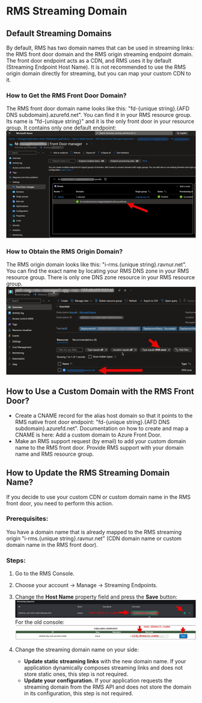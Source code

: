 # RMS Streaming Domain

## Default Streaming Domains

By default, RMS has two domain names that can be used in streaming links: the RMS front door domain and the RMS origin streaming endpoint domain. The front door endpoint acts as a CDN, and RMS uses it by default (Streaming Endpoint Host Name). It is not recommended to use the RMS origin domain directly for streaming, but you can map your custom CDN to it.

### How to Get the RMS Front Door Domain?

The RMS front door domain name looks like this: "fd-{unique string}.{AFD DNS subdomain}.azurefd.net".
You can find it in your RMS resource group. Its name is "fd-{unique string}" and it is the only front door in your resource group.
It contains only one default endpoint:
![RMS Console endpoints](img/portal-RMS-front-door-endpoint.jpg)

### How to Obtain the RMS Origin Domain?

The RMS origin domain looks like this: "i-rms.{unique string}.ravnur.net".
You can find the exact name by locating your RMS DNS zone in your RMS resource group. There is only one DNS zone resource in your RMS resource group.
![RMS Console endpoints](img/portal-RMS-origin-domain.jpg)

## How to Use a Custom Domain with the RMS Front Door?

* Create a CNAME record for the alias host domain so that it points to the RMS native front door endpoint: "fd-{unique string}.{AFD DNS subdomain}.azurefd.net". Documentation on how to create and map a CNAME is here: Add a custom domain to Azure Front Door.
* Make an RMS support request (by email) to add your custom domain name to the RMS front door. Provide RMS support with your domain name and RMS resource group.

## How to Update the RMS Streaming Domain Name?

If you decide to use your custom CDN or custom domain name in the RMS front door, you need to perform this action.

### Prerequisites:

You have a domain name that is already mapped to the RMS streaming origin "i-rms.{unique string}.ravnur.net" (CDN domain name or custom domain name in the RMS front door).

### Steps:

1. Go to the RMS Console.
2. Choose your account -> Manage -> Streaming Endpoints.
3. Change the **Host Name** property field and press the **Save** button:
   ![RMS Console endpoints new console](img/console-SE-change-domain-new.jpg)
   For the old console:
   ![RMS Console endpoints old console](img/console-SE-change-domain.jpg)

4. Change the streaming domain name on your side:
   - **Update static streaming links** with the new domain name. If your application dynamically composes streaming links and does not store static ones, this step is not required.
   - **Update your configuration.** If your application requests the streaming domain from the RMS API and does not store the domain in its configuration, this step is not required.

